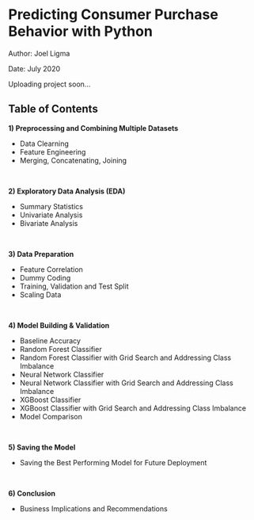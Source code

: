# Predicting Consumer Purchase Behavior with Python

Author: Joel Ligma

Date: July 2020

Uploading project soon...

## Table of Contents
**1) Preprocessing and Combining Multiple Datasets** 
- Data Clearning
- Feature Engineering
- Merging, Concatenating, Joining
<br>

**2) Exploratory Data Analysis (EDA)**
- Summary Statistics
- Univariate Analysis
- Bivariate Analysis
<br>

**3) Data Preparation**
- Feature Correlation
- Dummy Coding
- Training, Validation and Test Split
- Scaling Data
<br>

**4) Model Building & Validation**
- Baseline Accuracy
- Random Forest Classifier
- Random Forest Classifier with Grid Search and Addressing Class Imbalance
- Neural Network Classifier
- Neural Network Classifier with Grid Search and Addressing Class Imbalance
- XGBoost Classifier
- XGBoost Classifier with Grid Search and Addressing Class Imbalance
- Model Comparison
<br>

**5) Saving the Model**
- Saving the Best Performing Model for Future Deployment
<br>

**6) Conclusion**
- Business Implications and Recommendations
